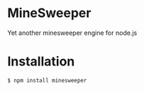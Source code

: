 MineSweeper
====

Yet another minesweeper engine for node.js

# Installation

```
$ npm install minesweeper
```

